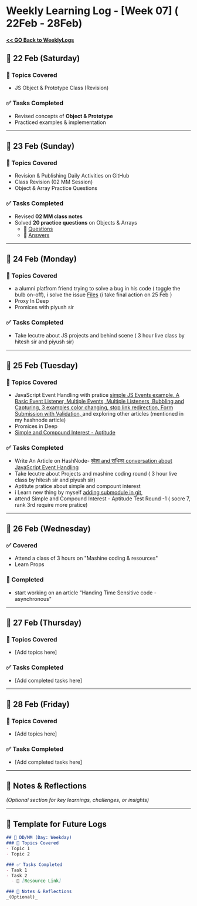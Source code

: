 # Weekly Learning Log - [Week 07] ( 22Feb - 28Feb)

#### [ << GO Back to WeeklyLogs](../WeeklyLogs.md)

## 📅 22 Feb (Saturday)
### 📝 Topics Covered
- JS Object & Prototype Class (Revision)

### ✅ Tasks Completed
- Revised concepts of **Object & Prototype**
- Practiced examples & implementation

---

## 📅 23 Feb (Sunday)
### 📝 Topics Covered
- Revision & Publishing Daily Activities on GitHub
- Class Revision (02 MM Session)
- Object & Array Practice Questions

### ✅ Tasks Completed
- Revised **02 MM class notes**
- Solved **20 practice questions** on Objects & Arrays  
  - 🔗 [Questions](../week04%2001-07/Object%20&%20array%20pratice%20que.md)  
  - 🔗 [Answers](../week04%2001-07/Object%20&%20array%20pratice.js)  

---

## 📅 24 Feb (Monday)
### 📝 Topics Covered
- a alumni platfrom friend trying to solve a bug in his code ( toggle the bulb on-off), i solve the issue [Files](./day25/alumini-help/light-drag-onoff/) {i take final action on 25 Feb }
- Proxy In Deep
- Promices with piyush sir

### ✅ Tasks Completed
- Take lecutre about JS projects and behind scene ( 3 hour live class by hitesh sir and piyush sir)


---

## 📅 25 Feb (Tuesday)
### 📝 Topics Covered
- JavaScript Event Handling with pratice 
[simple JS Events  example, ](./day25/article/code1.html) [A Basic Event Listener, ](./day25/article/code2.html) [Multiple Events, Multiple Listeners, ](./day25/article/code3.html) [Bubbling and Capturing, ](./day25/article/code4.html) [3 examples color changing, stop link redirection, Form Submission with Validation, ](./day25/article/code5.html) and exploring other articles (mentioned in my hashnode article)
- Promices in Deep 
- [Simple and Compound Interest - Aptitude](./day25/simple-compound-interest-aptitude/aptitudePre.md)

### ✅ Tasks Completed
- Write An Article on HashNode- [श्वेता and राधिका conversation about JavaScript Event Handling](https://dev-cohort.hashnode.dev/shavata-and-rathhaka-conversation-about-javascript-event-handling)
- Take lecutre about Projects and mashine coding round ( 3 hour live class by hitesh sir and piyush sir)
- Aptitute pratice about simple and compount interest
- i Learn new thing by myself [adding submodule in git, ](./day25/alumini-help/readme.md)
- attend Simple and Compound Interest - Aptitude Test Round -1 ( socre 7, rank 3rd require more pratice)

---

## 📅 26 Feb (Wednesday)
### ✅ Covered
- Attend a class of 3 hours on "Mashine coding & resources" 
- Learn Props 
### 📝 Completed
- start working on an article "Handing Time Sensitive code - asynchronous"

---

## 📅 27 Feb (Thursday)
### 📝 Topics Covered
- [Add topics here]

### ✅ Tasks Completed
- [Add completed tasks here]

---

## 📅 28 Feb (Friday)
### 📝 Topics Covered
- [Add topics here]

### ✅ Tasks Completed
- [Add completed tasks here]

---

## 📌 Notes & Reflections  
*(Optional section for key learnings, challenges, or insights)*  

---

## 📅 Template for Future Logs  
```md
## 📅 DD/MM (Day: Weekday)
### 📝 Topics Covered
- Topic 1  
- Topic 2  

### ✅ Tasks Completed
- Task 1  
- Task 2  
  - 🔗 [Resource Link]  

### 📌 Notes & Reflections  
_(Optional)_